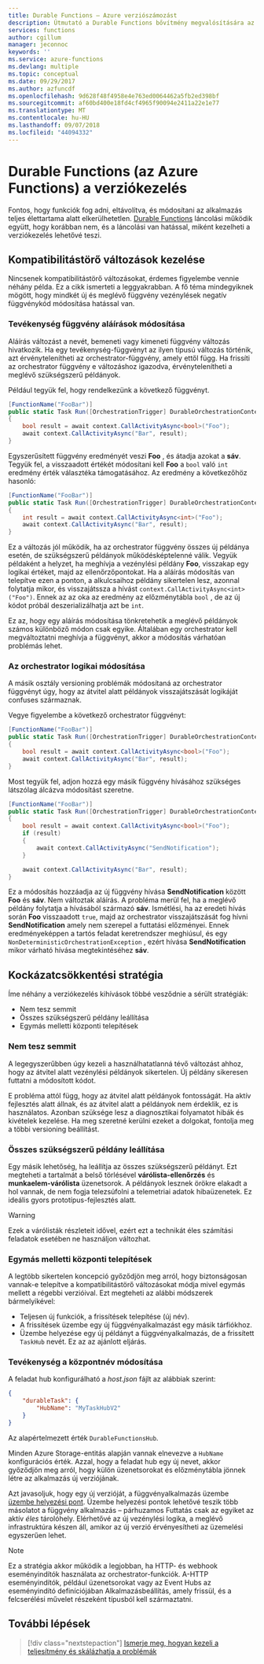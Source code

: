 ```yaml
---
title: Durable Functions – Azure verziószámozást
description: Útmutató a Durable Functions bővítmény megvalósítására az Azure Functions szolgáltatáshoz.
services: functions
author: cgillum
manager: jeconnoc
keywords: ''
ms.service: azure-functions
ms.devlang: multiple
ms.topic: conceptual
ms.date: 09/29/2017
ms.author: azfuncdf
ms.openlocfilehash: 9d628f48f4958e4e763ed0064462a5fb2ed398bf
ms.sourcegitcommit: af60bd400e18fd4cf4965f90094e2411a22e1e77
ms.translationtype: MT
ms.contentlocale: hu-HU
ms.lasthandoff: 09/07/2018
ms.locfileid: "44094332"
---
```

# <a name="versioning-in-durable-functions-azure-functions"></a>Durable Functions (az Azure Functions) a verziókezelés

Fontos, hogy funkciók fog adni, eltávolítva, és módosítani az alkalmazás teljes élettartama alatt elkerülhetetlen. [Durable Functions](durable-functions-overview.md) láncolási működik együtt, hogy korábban nem, és a láncolási van hatással, miként kezelheti a verziókezelés lehetővé teszi.

## <a name="how-to-handle-breaking-changes"></a>Kompatibilitástörő változások kezelése

Nincsenek kompatibilitástörő változásokat, érdemes figyelembe vennie néhány példa. Ez a cikk ismerteti a leggyakrabban. A fő téma mindegyiknek mögött, hogy mindkét új és meglévő függvény vezénylések negatív függvénykód módosítása hatással van.

### <a name="changing-activity-function-signatures"></a>Tevékenység függvény aláírások módosítása

Aláírás változást a nevét, bemeneti vagy kimeneti függvény változás hivatkozik. Ha egy tevékenység-függvényt az ilyen típusú változás történik, azt érvénytelenítheti az orchestrator-függvény, amely ettől függ. Ha frissíti az orchestrator függvény e változáshoz igazodva, érvénytelenítheti a meglévő szükségszerű példányok.

Például tegyük fel, hogy rendelkezünk a következő függvényt.

```csharp
[FunctionName("FooBar")]
public static Task Run([OrchestrationTrigger] DurableOrchestrationContext context)
{
    bool result = await context.CallActivityAsync<bool>("Foo");
    await context.CallActivityAsync("Bar", result);
}
```

Egyszerűsített függvény eredményét veszi **Foo** , és átadja azokat a **sáv**. Tegyük fel, a visszaadott értékét módosítani kell **Foo** a `bool` való `int` eredmény érték választéka támogatásához. Az eredmény a következőhöz hasonló:

```csharp
[FunctionName("FooBar")]
public static Task Run([OrchestrationTrigger] DurableOrchestrationContext context)
{
    int result = await context.CallActivityAsync<int>("Foo");
    await context.CallActivityAsync("Bar", result);
}
```

Ez a változás jól működik, ha az orchestrator függvény összes új példánya esetén, de szükségszerű példányok működésképtelenné válik. Vegyük példaként a helyzet, ha meghívja a vezénylési példány **Foo**, visszakap egy logikai értéket, majd az ellenőrzőpontokat. Ha a aláírás módosítás van telepítve ezen a ponton, a alkulcsaihoz példány sikertelen lesz, azonnal folytatja mikor, és visszajátssza a hívást `context.CallActivityAsync<int>("Foo")`. Ennek az az oka az eredmény az előzménytábla `bool` , de az új kódot próbál deszerializálhatja azt be `int`.

Ez az, hogy egy aláírás módosítása tönkretehetik a meglévő példányok számos különböző módon csak egyike. Általában egy orchestrator kell megváltoztatni meghívja a függvényt, akkor a módosítás várhatóan problémás lehet.

### <a name="changing-orchestrator-logic"></a>Az orchestrator logikai módosítása

A másik osztály versioning problémák módosítaná az orchestrator függvényt úgy, hogy az átvitel alatt példányok visszajátszását logikáját confuses származnak.

Vegye figyelembe a következő orchestrator függvényt:

```csharp
[FunctionName("FooBar")]
public static Task Run([OrchestrationTrigger] DurableOrchestrationContext context)
{
    bool result = await context.CallActivityAsync<bool>("Foo");
    await context.CallActivityAsync("Bar", result);
}
```

Most tegyük fel, adjon hozzá egy másik függvény hívásához szükséges látszólag álcázva módosítást szeretne.

```csharp
[FunctionName("FooBar")]
public static Task Run([OrchestrationTrigger] DurableOrchestrationContext context)
{
    bool result = await context.CallActivityAsync<bool>("Foo");
    if (result)
    {
        await context.CallActivityAsync("SendNotification");
    }

    await context.CallActivityAsync("Bar", result);
}
```

Ez a módosítás hozzáadja az új függvény hívása **SendNotification** között **Foo** és **sáv**. Nem változtak aláírás. A probléma merül fel, ha a meglévő példány folytatja a hívásából származó **sáv**. Ismétlési, ha az eredeti hívás során **Foo** visszaadott `true`, majd az orchestrator visszajátszását fog hívni **SendNotification** amely nem szerepel a futtatási előzményei. Ennek eredményeképpen a tartós feladat keretrendszer meghiúsul, és egy `NonDeterministicOrchestrationException` , ezért hívása **SendNotification** mikor várható hívása megtekintéséhez **sáv**.

## <a name="mitigation-strategies"></a>Kockázatcsökkentési stratégia

Íme néhány a verziókezelés kihívások többé vesződnie a sérült stratégiák:

* Nem tesz semmit
* Összes szükségszerű példány leállítása
* Egymás melletti központi telepítések

### <a name="do-nothing"></a>Nem tesz semmit

A legegyszerűbben úgy kezeli a használhatatlanná tévő változást ahhoz, hogy az átvitel alatt vezénylési példányok sikertelen. Új példány sikeresen futtatni a módosított kódot.

E probléma attól függ, hogy az átvitel alatt példányok fontosságát. Ha aktív fejlesztés alatt állnak, és az átvitel alatt a példányok nem érdeklik, ez is használatos. Azonban szüksége lesz a diagnosztikai folyamatot hibák és kivételek kezelése. Ha meg szeretné kerülni ezeket a dolgokat, fontolja meg a többi versioning beállítást.

### <a name="stop-all-in-flight-instances"></a>Összes szükségszerű példány leállítása

Egy másik lehetőség, ha leállítja az összes szükségszerű példányt. Ezt megteheti a tartalmát a belső törlésével **várólista-ellenőrzés** és **munkaelem-várólista** üzenetsorok. A példányok lesznek örökre elakadt a hol vannak, de nem fogja telezsúfolni a telemetriai adatok hibaüzenetek. Ez ideális gyors prototípus-fejlesztés alatt.

> [!WARNING]
> Ezek a várólisták részleteit idővel, ezért ezt a technikát éles számítási feladatok esetében ne használjon változhat.

### <a name="side-by-side-deployments"></a>Egymás melletti központi telepítések

A legtöbb sikertelen koncepció győződjön meg arról, hogy biztonságosan vannak-e telepítve a kompatibilitástörő változásokat módja mivel egymás mellett a régebbi verzióival. Ezt megteheti az alábbi módszerek bármelyikével:

* Teljesen új funkciók, a frissítések telepítése (új név).
* A frissítések üzembe egy új függvényalkalmazást egy másik tárfiókhoz.
* Üzembe helyezése egy új példányt a függvényalkalmazás, de a frissített `TaskHub` nevét. Ez az az ajánlott eljárás.

### <a name="how-to-change-task-hub-name"></a>Tevékenység a központnév módosítása

A feladat hub konfigurálható a *host.json* fájlt az alábbiak szerint:

```json
{
    "durableTask": {
        "HubName": "MyTaskHubV2"
    }
}
```

Az alapértelmezett érték `DurableFunctionsHub`.

Minden Azure Storage-entitás alapján vannak elnevezve a `HubName` konfigurációs érték. Azzal, hogy a feladat hub egy új nevet, akkor győződjön meg arról, hogy külön üzenetsorokat és előzménytábla jönnek létre az alkalmazás új verziójának.

Azt javasoljuk, hogy egy új verzióját, a függvényalkalmazás üzembe [üzembe helyezési pont](https://blogs.msdn.microsoft.com/appserviceteam/2017/06/13/deployment-slots-preview-for-azure-functions/). Üzembe helyezési pontok lehetővé teszik több másolatot a függvény alkalmazás – párhuzamos Futtatás csak az egyiket az aktív *éles* tárolóhely. Elérhetővé az új vezénylési logika, a meglévő infrastruktúra készen áll, amikor az új verzió érvényesítheti az üzemelési egyszerűen lehet.

> [!NOTE]
> Ez a stratégia akkor működik a legjobban, ha HTTP- és webhook eseményindítók használata az orchestrator-funkciók. A-HTTP eseményindítók, például üzenetsorokat vagy az Event Hubs az eseményindító definíciójában Alkalmazásbeállítás, amely frissül, és a felcserélési művelet részeként típusból kell származtatni.

## <a name="next-steps"></a>További lépések

> [!div class="nextstepaction"]
> [Ismerje meg, hogyan kezeli a teljesítmény és skálázhatja a problémák](durable-functions-perf-and-scale.md)
